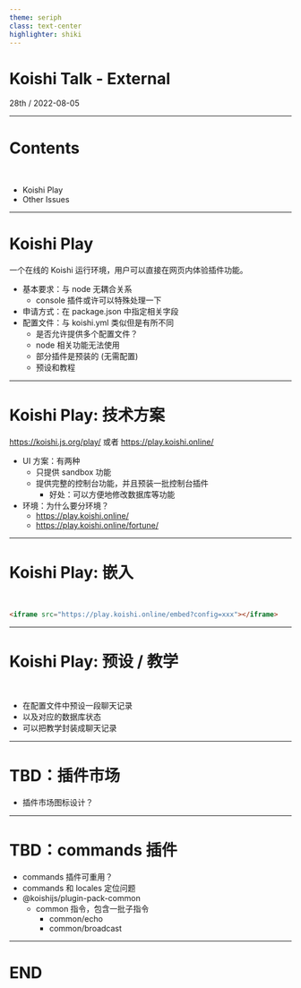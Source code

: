 ```yaml
---
theme: seriph
class: text-center
highlighter: shiki
---
```


# Koishi Talk - External

<div class="opacity-80">
28th / 2022-08-05
</div>

---

# Contents

<br>

- Koishi Play
- Other Issues

---

# Koishi Play

一个在线的 Koishi 运行环境，用户可以直接在网页内体验插件功能。

- 基本要求：与 node 无耦合关系
  - console 插件或许可以特殊处理一下
- 申请方式：在 package.json 中指定相关字段
- 配置文件：与 koishi.yml 类似但是有所不同
  - 是否允许提供多个配置文件？
  - node 相关功能无法使用
  - 部分插件是预装的 (无需配置)
  - 预设和教程

---

# Koishi Play: 技术方案

https://koishi.js.org/play/ 或者 https://play.koishi.online/

- UI 方案：有两种
  - 只提供 sandbox 功能
  - 提供完整的控制台功能，并且预装一批控制台插件
    - 好处：可以方便地修改数据库等功能
- 环境：为什么要分环境？
  - https://play.koishi.online/
  - https://play.koishi.online/fortune/

---

# Koishi Play: 嵌入

<br>

```md
<iframe src="https://play.koishi.online/embed?config=xxx"></iframe>
```

---

# Koishi Play: 预设 / 教学

<br>

- 在配置文件中预设一段聊天记录
- 以及对应的数据库状态
- 可以把教学封装成聊天记录

---

# TBD：插件市场

- 插件市场图标设计？

---

# TBD：commands 插件

- commands 插件可重用？
- commands 和 locales 定位问题
- @koishijs/plugin-pack-common
  - common 指令，包含一批子指令
    - common/echo
    - common/broadcast

---

# END
